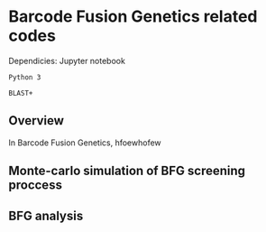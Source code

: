 # Barcode Fusion Genetics related codes
Dependicies:
    Jupyter notebook
    
    Python 3
    
    BLAST+

## Overview
In Barcode Fusion Genetics, hfoewhofew

## Monte-carlo simulation of BFG screening proccess

## BFG analysis

